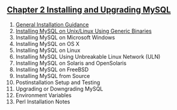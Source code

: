 ## [Chapter 2 Installing and Upgrading MySQL](http://dev.mysql.com/doc/refman/5.7/en/installing.html)

1. [General Installation Guidance](./1/README.md)
2. [Installing MySQL on Unix/Linux Using Generic Binaries](./2/README.md)
3. Installing MySQL on Microsoft Windows
4. Installing MySQL on OS X
5. Installing MySQL on Linux
6. Installing MySQL Using Unbreakable Linux Network (ULN)
7. Installing MySQL on Solaris and OpenSolaris
8. Installing MySQL on FreeBSD
9. Installing MySQL from Source
10. Postinstallation Setup and Testing
11. Upgrading or Downgrading MySQL
12. Environment Variables
13. Perl Installation Notes